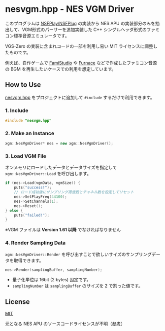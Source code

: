 # nesvgm.hpp - NES VGM Driver

このプログラムは [NSFPlay/NSFPlug](https://github.com/bbbradsmith/nsfplay) の実装から NES APU の実装部分のみを抽出して、VGM形式のパーサーを追加実装した C++ シングルヘッダ形式のファミコン標準音源エミュレータです。

VGS-Zero の実装に含まれコードの一部を利用し易い MIT ライセンスに調整したものです。

例えば、自作ゲームで [FamiStudio](https://famistudio.org/) や [Furnace](https://tildearrow.org/furnace/) などで作成したファミコン音源の BGM を再生したいケースでの利用を想定しています。

## How to Use

[nesvgm.hpp](nesvgm.hpp) をプロジェクトに追加して `#include` するだけで利用できます。

### 1. Include

```c++
#include "nesvgm.hpp"
```

### 2. Make an Instance

```c++
xgm::NesVgmDriver* nes = new xgm::NesVgmDriver();
```

### 3. Load VGM File

オンメモリにロードしたデータとデータサイズを指定して `xgm::NesVgmDriver::Load` を呼び出します。

```c++
if (nes->Load(vgmData, vgmSize)) {
    puts("success!");
    // ロード成功後にサンプリング周波数とチャネル数を設定してリセット
    nes->SetPlayFreq(44100);
    nes->SetChannels(1);
    nes->Reset();
} else {
    puts("failed!");
}
```

※VGM ファイルは __Version 1.61 以降__ でなければなりません

### 4. Render Sampling Data

`xgm::NesVgmDriver::Render` を呼び出すことで欲しいサイズのサンプリングデータを取得できます。

```c++
nes->Render(samplingBuffer, samplingNumber);
```

- 量子化単位は 16bit (2 bytes) 固定です。
- `samplingNumber` は `samplingBuffer` のサイズを 2 で割った値です。

## License

[MIT](LICENSE.txt)

元となる NES APU のソースコードライセンスが不明（[参考]()）
